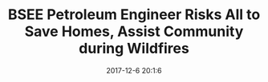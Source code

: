 ---
"title": "BSEE Petroleum Engineer Risks All to Save Homes, Assist Community during Wildfires"
"date": "2017-12-6 20:1:6"
"feed_name": "BSEE"
"feed_website": "https://www.bsee.gov/"
"feed_rss": "https://www.bsee.gov/feed/news-items/rss.xml"
"link": "https://www.bsee.gov/newsroom/latest-news/statements-and-releases/press-releases/bsee-petroleum-engineer-risks-all-to"
"file": "_posts/2017-12-6-20-1-6_BSEE_67cadc661a877f5d099511fd505be01db481d90b.md"
"accident": "0"
"drilling": "0"
"dead": "0"
"injured": "0"
---